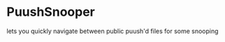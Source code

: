 PuushSnooper
============

lets you quickly navigate between public puush'd files for some snooping

